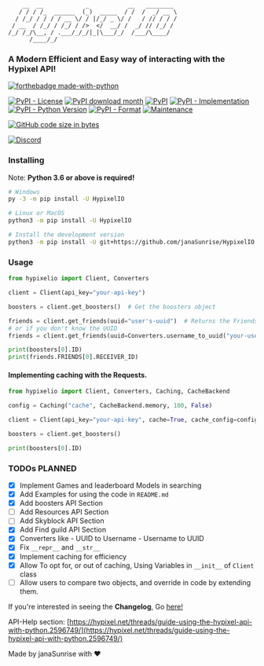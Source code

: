 ```
    __  __            _           __   ________ 
   / / / /_  ______  (_)  _____  / /  /  _/ __ \
  / /_/ / / / / __ \/ / |/_/ _ \/ /   / // / / /
 / __  / /_/ / /_/ / />  </  __/ /  _/ // /_/ / 
/_/ /_/\__, / .___/_/_/|_|\___/_/  /___/\____/  
      /____/_/                                  
```

### A Modern Efficient and Easy way of interacting with the Hypixel API!

[![forthebadge made-with-python](http://ForTheBadge.com/images/badges/made-with-python.svg)](https://www.python.org/)

[![PyPI - License](https://img.shields.io/pypi/l/HypixelIO?style=for-the-badge)](https://pypi.org/project/HypixelIO)
[![PyPI download month](https://img.shields.io/pypi/dm/ansicolortags.svg?style=for-the-badge)](https://pypi.org/project/HypixelIO/)
[![PyPI](https://img.shields.io/pypi/v/HypixelIO?style=for-the-badge)](https://pypi.org/project/HypixelIO/)
[![PyPI - Implementation](https://img.shields.io/pypi/implementation/HypixelIO?style=for-the-badge)](https://pypi.org/project/HypixelIO/)
[![PyPI - Python Version](https://img.shields.io/pypi/pyversions/HypixelIO?style=for-the-badge)](https://pypi.org/project/HypixelIO/)
[![PyPI - Format](https://img.shields.io/pypi/format/HypixelIO?style=for-the-badge)](https://pypi.org/project/HypixelIO/)
[![Maintenance](https://img.shields.io/badge/Maintained%3F-yes-green.svg?style=for-the-badge)](https://GitHub.com/janaSunrise/HypixelIO/graphs/commit-activity)

[![GitHub code size in bytes](https://img.shields.io/github/languages/code-size/janaSunrise/HypixelIO?style=for-the-badge)](https://github.com/janaSunrise/HypixelIO)

[![Discord](https://img.shields.io/discord/734712951621025822?style=for-the-badge)](https://discord.gg/6bB3UWj)


### Installing
Note: **Python 3.6 or above is required!**
```bash
# Windows
py -3 -m pip install -U HypixelIO

# Linux or MacOS
python3 -m pip install -U HypixelIO

# Install the development version
python3 -m pip install -U git+https://github.com/janaSunrise/HypixelIO
```

### Usage

```python
from hypixelio import Client, Converters

client = Client(api_key="your-api-key")

boosters = client.get_boosters()  # Get the boosters object

friends = client.get_friends(uuid="user's-uuid")  # Returns the Friends object
# or if you don't know the UUID
friends = client.get_friends(uuid=Converters.username_to_uuid("your-username"))

print(boosters[0].ID)
print(friends.FRIENDS[0].RECEIVER_ID)
```

#### Implementing caching with the Requests.

```python
from hypixelio import Client, Converters, Caching, CacheBackend

config = Caching("cache", CacheBackend.memory, 100, False)

client = Client(api_key="your-api-key", cache=True, cache_config=config)

boosters = client.get_boosters()

print(boosters[0].ID)
```

### TODOs PLANNED

- [x] Implement Games and leaderboard Models in searching
- [x] Add Examples for using the code in `README.md`
- [x] Add boosters API Section
- [ ] Add Resources API Section
- [ ] Add Skyblock API Section
- [x] Add Find guild API Section
- [x] Converters like
      - UUID to Username
      - Username to UUID
- [x] Fix `__repr__` and `__str__`
- [x] Implement caching for efficiency
- [x] Allow To opt for, or out of caching, Using Variables in `__init__` of  `Client` class
- [ ] Allow users to compare two objects, and override in code by extending them.

If you're interested in seeing the **Changelog**, Go [here!](https://github.com/janaSunrise/HypixelIO/blob/main/CHANGELOG.md)

API-Help section: [https://hypixel.net/threads/guide-using-the-hypixel-api-with-python.2596749/](https://hypixel.net/threads/guide-using-the-hypixel-api-with-python.2596749/)

Made by janaSunrise with ❤
